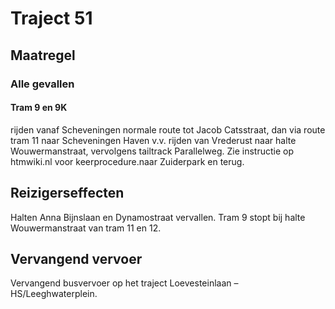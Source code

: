 # Traject 51
## Maatregel
### Alle gevallen

#### Tram 9 en 9K
rijden vanaf Scheveningen normale route tot Jacob Catsstraat, dan via route tram 11 naar Scheveningen Haven v.v.
rijden van Vrederust naar halte Wouwermanstraat, vervolgens tailtrack Parallelweg. Zie instructie op htmwiki.nl voor keerprocedure.naar Zuiderpark en terug.

## Reizigerseffecten
Halten Anna Bijnslaan en Dynamostraat vervallen.
Tram 9 stopt bij halte Wouwermanstraat van tram 11 en 12.

## Vervangend vervoer
Vervangend busvervoer op het traject Loevesteinlaan – HS/Leeghwaterplein.
